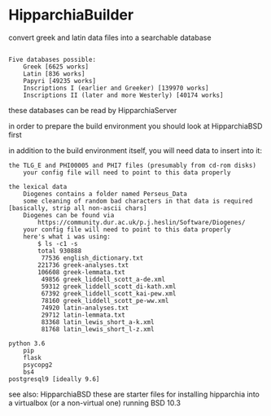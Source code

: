 # HipparchiaBuilder

convert greek and latin data files into a searchable database

```

Five databases possible:
    Greek [6625 works]
    Latin [836 works]
    Papyri [49235 works]
    Inscriptions I (earlier and Greeker) [139970 works]
    Inscriptions II (later and more Westerly) [40174 works]

```

these databases can be read by HipparchiaServer

in order to prepare the build environment you should look at HipparchiaBSD first

in addition to the build environment itself, you will need data to insert into it:

    the TLG_E and PHI00005 and PHI7 files (presumably from cd-rom disks)
        your config file will need to point to this data properly

    the lexical data 
        Diogenes contains a folder named Perseus_Data
        some cleaning of random bad characters in that data is required [basically, strip all non-ascii chars]
        Diogenes can be found via 
            https://community.dur.ac.uk/p.j.heslin/Software/Diogenes/
        your config file will need to point to this data properly
        here's what i was using:
            $ ls -c1 -s
            total 930888
             77536 english_dictionary.txt
            221736 greek-analyses.txt
            106608 greek-lemmata.txt
             49856 greek_liddell_scott_a-de.xml
             59312 greek_liddell_scott_di-kath.xml
             67392 greek_liddell_scott_kai-pew.xml
             78160 greek_liddell_scott_pe-ww.xml
             74920 latin-analyses.txt
             29712 latin-lemmata.txt
             83368 latin_lewis_short_a-k.xml
             81768 latin_lewis_short_l-z.xml

    python 3.6
        pip
        flask
        psycopg2
        bs4
    postgresql9 [ideally 9.6]

see also: HipparchiaBSD
    these are starter files for installing hipparchia into a virtualbox (or a non-virtual one) running BSD 10.3


